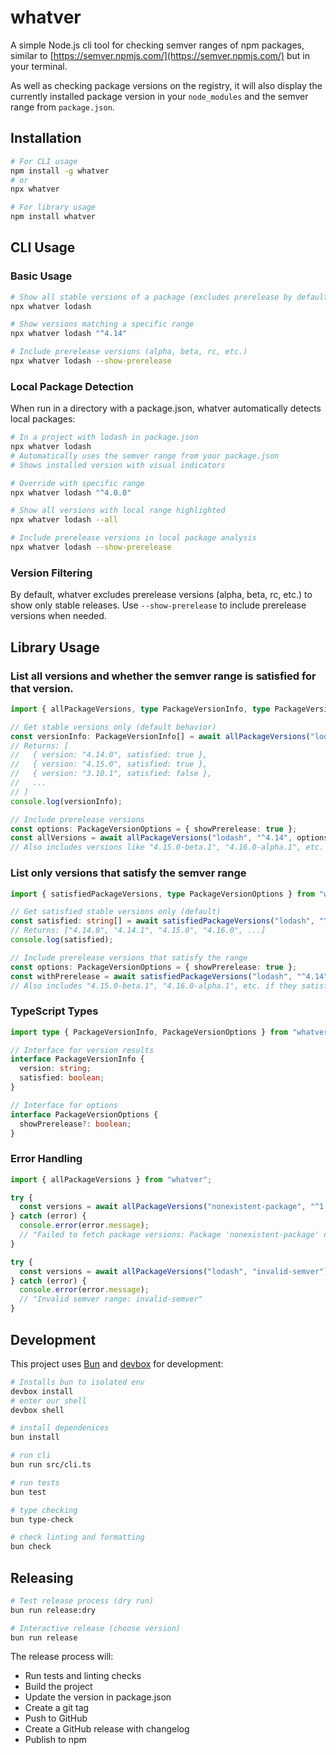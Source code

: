 # whatver

A simple Node.js cli tool for checking semver ranges of npm packages, similar to [https://semver.npmjs.com/](https://semver.npmjs.com/) but in your terminal. 

As well as checking package versions on the registry, it will also display the currently installed package version in your `node_modules` and the semver range from `package.json`.

## Installation

```bash
# For CLI usage
npm install -g whatver
# or
npx whatver

# For library usage  
npm install whatver
```

## CLI Usage

### Basic Usage
```bash
# Show all stable versions of a package (excludes prerelease by default)
npx whatver lodash

# Show versions matching a specific range
npx whatver lodash "^4.14"

# Include prerelease versions (alpha, beta, rc, etc.)
npx whatver lodash --show-prerelease
```

### Local Package Detection

When run in a directory with a package.json, whatver automatically detects local packages:

```bash
# In a project with lodash in package.json
npx whatver lodash
# Automatically uses the semver range from your package.json
# Shows installed version with visual indicators

# Override with specific range
npx whatver lodash "^4.0.0"

# Show all versions with local range highlighted
npx whatver lodash --all

# Include prerelease versions in local package analysis
npx whatver lodash --show-prerelease
```

### Version Filtering

By default, whatver excludes prerelease versions (alpha, beta, rc, etc.) to show only stable releases. Use `--show-prerelease` to include prerelease versions when needed.

## Library Usage

### List all versions and whether the semver range is satisfied for that version.

```typescript
import { allPackageVersions, type PackageVersionInfo, type PackageVersionOptions } from "whatver";

// Get stable versions only (default behavior)
const versionInfo: PackageVersionInfo[] = await allPackageVersions("lodash", "^4.14");
// Returns: [
//   { version: "4.14.0", satisfied: true },
//   { version: "4.15.0", satisfied: true },
//   { version: "3.10.1", satisfied: false },
//   ...
// ]
console.log(versionInfo);

// Include prerelease versions
const options: PackageVersionOptions = { showPrerelease: true };
const allVersions = await allPackageVersions("lodash", "^4.14", options);
// Also includes versions like "4.15.0-beta.1", "4.16.0-alpha.1", etc.
```

### List only versions that satisfy the semver range

```typescript
import { satisfiedPackageVersions, type PackageVersionOptions } from "whatver";

// Get satisfied stable versions only (default)
const satisfied: string[] = await satisfiedPackageVersions("lodash", "^4.14");
// Returns: ["4.14.0", "4.14.1", "4.15.0", "4.16.0", ...]
console.log(satisfied);

// Include prerelease versions that satisfy the range
const options: PackageVersionOptions = { showPrerelease: true };
const withPrerelease = await satisfiedPackageVersions("lodash", "^4.14", options);
// Also includes "4.15.0-beta.1", "4.16.0-alpha.1", etc. if they satisfy ^4.14
```

### TypeScript Types

```typescript
import type { PackageVersionInfo, PackageVersionOptions } from "whatver";

// Interface for version results
interface PackageVersionInfo {
  version: string;
  satisfied: boolean;
}

// Interface for options
interface PackageVersionOptions {
  showPrerelease?: boolean;
}
```

### Error Handling

```typescript
import { allPackageVersions } from "whatver";

try {
  const versions = await allPackageVersions("nonexistent-package", "^1.0.0");
} catch (error) {
  console.error(error.message);
  // "Failed to fetch package versions: Package 'nonexistent-package' not found in npm registry"
}

try {
  const versions = await allPackageVersions("lodash", "invalid-semver");
} catch (error) {
  console.error(error.message);
  // "Invalid semver range: invalid-semver"
}
```

## Development

This project uses [Bun](https://bun.com/) and [devbox](https://www.jetify.com/docs/devbox/) for development:


```bash
# Installs bun to isolated env
devbox install
# enter our shell
devbox shell

# install dependenices
bun install

# run cli
bun run src/cli.ts

# run tests
bun test

# type checking
bun type-check

# check linting and formatting
bun check
```

## Releasing

```bash
# Test release process (dry run)
bun run release:dry

# Interactive release (choose version)
bun run release
```

The release process will:
- Run tests and linting checks
- Build the project
- Update the version in package.json
- Create a git tag
- Push to GitHub
- Create a GitHub release with changelog
- Publish to npm